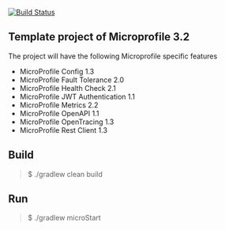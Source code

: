 [![Build Status](https://travis-ci.com/hei1233212000/gradle-microprofile-template.svg?branch=master)](https://travis-ci.com/hei1233212000/gradle-microprofile-template)

## Template project of Microprofile 3.2
The project will have the following Microprofile specific features
- MicroProfile Config 1.3
- MicroProfile Fault Tolerance 2.0
- MicroProfile Health Check 2.1
- MicroProfile JWT Authentication 1.1
- MicroProfile Metrics 2.2
- MicroProfile OpenAPI 1.1
- MicroProfile OpenTracing 1.3
- MicroProfile Rest Client 1.3

## Build
>$ ./gradlew clean build

## Run
>$ ./gradlew microStart
